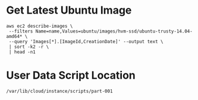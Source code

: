 
# Get Latest Ubuntu Image

```
aws ec2 describe-images \
 --filters Name=name,Values=ubuntu/images/hvm-ssd/ubuntu-trusty-14.04-amd64* \
 --query 'Images[*].[ImageId,CreationDate]' --output text \
 | sort -k2 -r \
 | head -n1
```

# User Data Script Location

`/var/lib/cloud/instance/scripts/part-001`
